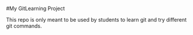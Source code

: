 #My GitLearning Project

This repo is only meant to be used by students to learn git and try different git commands.

